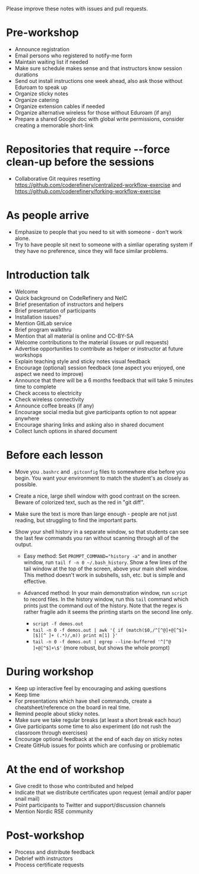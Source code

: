 Please improve these notes with issues and pull requests.


# Pre-workshop

- Announce registration
- Email persons who registered to notify-me form
- Maintain waiting list if needed
- Make sure schedule makes sense and that instructors know session durations
- Send out install instructions one week ahead, also ask those without Eduroam to speak up
- Organize sticky notes
- Organize catering
- Organize extension cables if needed
- Organize alternative wireless for those without Eduroam (if any)
- Prepare a shared Google doc with global write permissions, consider creating a memorable short-link


# Repositories that require --force clean-up before the sessions

- Collaborative Git requires resetting https://github.com/coderefinery/centralized-workflow-exercise and https://github.com/coderefinery/forking-workflow-exercise

# As people arrive

- Emphasize to people that you need to sit with someone - don't work alone.
- Try to have people sit next to someone with a simliar operating
  system if they have no preference, since they will face similar
  problems.

# Introduction talk

- Welcome
- Quick background on CodeRefinery and NeIC
- Brief presentation of instructors and helpers
- Brief presentation of participants
- Installation issues?
- Mention GitLab service
- Brief program walkthru
- Mention that all material is online and CC-BY-SA
- Welcome contributions to the material (issues or pull requests)
- Advertise opportunities to contribute as helper or instructor at future workshops
- Explain teaching style and sticky notes visual feedback
- Encourage (optional) session feedback (one aspect you enjoyed, one aspect we need to improve)
- Announce that there will be a 6 months feedback that will take 5 minutes time to complete
- Check access to electricity
- Check wireless connectivity
- Announce coffee breaks (if any)
- Encourage social media but give participants option to not appear anywhere
- Encourage sharing links and asking also in shared document
- Collect lunch options in shared document

# Before each lesson

- Move you `.bashrc` and `.gitconfig` files to somewhere else before
  you begin.  You want your environment to match the student's as
  closely as possible.

- Create a nice, large shell window with good contrast on the screen.
  Beware of colorized text, such as the red in "git diff".

- Make sure the text is more than large enough - people are not just
  reading, but struggling to find the important parts.

- Show your shell history in a separate window, so that students can
  see the last few commands you ran without scanning through all of
  the output.

  - Easy method: Set `PROMPT_COMMAND="history -a"` and in another
    window, run `tail f -n 0 ~/.bash_history`.  Show a few lines of
    the tail window at the top of the screen, above your main shell
    window.  This method doesn't work in subshells, ssh, etc. but is
    simple and effective.

  - Advanced method: In your main demonstration window, run `script`
    to record files.  In the history window, run this `tail` command
    which prints just the command out of the history.  Note that the
    regex is rather fragile adn it seems the printing starts on the
    second line only.

    - `script -f demos.out`
    - `tail -n 0 -f demos.out | awk '{ if (match($0,/^[^@]+@[^$]+[$][^ ]+ (.*)/,m)) print m[1] }'`
    - `tail -n 0 -f demos.out | egrep --line-buffered '^[^@ ]+@[^$]+\$'`  (more robust, but shows the whole prompt)

# During workshop

- Keep up interactive feel by encouraging and asking questions
- Keep time
- For presentations which have shell commands, create a
  cheatsheet/reference on the board in real time.
- Remind people about sticky notes.
- Make sure we take regular breaks (at least a short break each hour)
- Give participants some time to also experiment (do not rush the classroom through exercises)
- Encourage optional feedback at the end of each day on sticky notes
- Create GitHub issues for points which are confusing or problematic

# At the end of workshop

- Give credit to those who contributed and helped
- Indicate that we distribute certificates upon request (email and/or paper snail mail)
- Point participants to Twitter and support/discussion channels
- Mention Nordic RSE community


# Post-workshop

- Process and distribute feedback
- Debrief with instructors
- Process certificate requests
